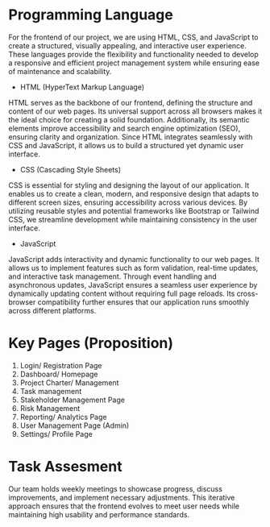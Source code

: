 # Programming Language

For the frontend of our project, we are using HTML, CSS, and JavaScript to create a structured, visually appealing, and interactive user experience. These languages provide the flexibility and functionality needed to develop a responsive and efficient project management system while ensuring ease of maintenance and scalability.

- HTML (HyperText Markup Language)

HTML serves as the backbone of our frontend, defining the structure and content of our web pages. Its universal support across all browsers makes it the ideal choice for creating a solid foundation. Additionally, its semantic elements improve accessibility and search engine optimization (SEO), ensuring clarity and organization. Since HTML integrates seamlessly with CSS and JavaScript, it allows us to build a structured yet dynamic user interface.

- CSS (Cascading Style Sheets)

CSS is essential for styling and designing the layout of our application. It enables us to create a clean, modern, and responsive design that adapts to different screen sizes, ensuring accessibility across various devices. By utilizing reusable styles and potential frameworks like Bootstrap or Tailwind CSS, we streamline development while maintaining consistency in the user interface.

- JavaScript

JavaScript adds interactivity and dynamic functionality to our web pages. It allows us to implement features such as form validation, real-time updates, and interactive task management. Through event handling and asynchronous updates, JavaScript ensures a seamless user experience by dynamically updating content without requiring full page reloads. Its cross-browser compatibility further ensures that our application runs smoothly across different platforms.
 


# Key Pages (Proposition) 
1. Login/ Registration Page
2. Dashboard/ Homepage
3. Project Charter/ Management
4. Task management
5. Stakeholder Management Page
6. Risk Management
7. Reporting/ Analytics Page
8. User Management Page (Admin)
9. Settings/ Profile Page

# Task Assesment 

Our team holds weekly meetings to showcase progress, discuss improvements, and implement necessary adjustments. This iterative approach ensures that the frontend evolves to meet user needs while maintaining high usability and performance standards.
